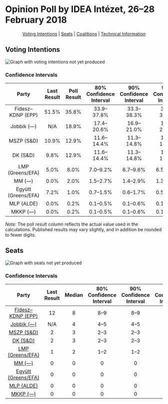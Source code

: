 # Opinion Poll by IDEA Intézet, 26–28 February 2018

<p align="center"><a href="#voting-intentions">Voting Intentions</a> | <a href="#seats">Seats</a> | <a href="#coalitions">Coalitions</a> | <a href="#technical-information">Technical Information</a></p>

## Voting Intentions

![Graph with voting intentions not yet produced](2018-02-28-IDEAIntézet.png "Voting Intentions")

### Confidence Intervals

| Party | Last Result | Poll Result | 80% Confidence Interval | 90% Confidence Interval | 95% Confidence Interval | 99% Confidence Interval |
|:-----:|:-----------:|:-----------:|:-----------------------:|:-----------------------:|:-----------------------:|:-----------------------:|
| Fidesz–KDNP (EPP) | 51.5% | 35.8% | 33.9–37.8% |33.3–38.3% |32.9–38.8% |32.0–39.8% |
| Jobbik (—) | N/A | 18.9% | 17.4–20.6% |16.9–21.0% |16.6–21.5% |15.9–22.3% |
| MSZP (S&D) | 10.9% | 12.9% | 11.6–14.4% |11.3–14.8% |11.0–15.1% |10.4–15.9% |
| DK (S&D) | 9.8% | 12.9% | 11.6–14.4% |11.3–14.8% |11.0–15.1% |10.4–15.9% |
| LMP (Greens/EFA) | 5.0% | 8.0% | 7.0–9.2% |6.7–9.6% |6.5–9.9% |6.0–10.5% |
| MM (—) | 0.0% | 2.0% | 1.5–2.7% |1.4–2.9% |1.3–3.1% |1.1–3.4% |
| Együtt (Greens/EFA) | 7.2% | 1.0% | 0.7–1.5% |0.6–1.7% |0.5–1.8% |0.4–2.1% |
| MLP (ALDE) | 0.0% | 0.2% | 0.1–0.5% |0.1–0.6% |0.1–0.7% |0.0–0.9% |
| MKKP (—) | 0.0% | 0.2% | 0.1–0.5% |0.1–0.6% |0.1–0.7% |0.0–0.9% |

*Note:* The poll result column reflects the actual value used in the calculations. Published results may vary slightly, and in addition be rounded to fewer digits.

## Seats

![Graph with seats not yet produced](2018-02-28-IDEAIntézet-seats.png "Seats")

### Confidence Intervals

| Party | Last Result | Median | 80% Confidence Interval | 90% Confidence Interval | 95% Confidence Interval | 99% Confidence Interval |
|:-----:|:-----------:|:------:|:-----------------------:|:-----------------------:|:-----------------------:|:-----------------------:|
| <a href="#fidesz–kdnp-(epp)">Fidesz–KDNP (EPP)</a> | 12 | 8 | 8–9 |8–9 |8–9 |7–9 |
| <a href="#jobbik-(—)">Jobbik (—)</a> | N/A | 4 | 4–5 |4–5 |4–5 |3–5 |
| <a href="#mszp-(s&d)">MSZP (S&D)</a> | 2 | 3 | 2–3 |2–3 |2–3 |2–3 |
| <a href="#dk-(s&d)">DK (S&D)</a> | 2 | 3 | 2–3 |2–3 |2–3 |2–3 |
| <a href="#lmp-(greens/efa)">LMP (Greens/EFA)</a> | 1 | 2 | 1–2 |1–2 |1–2 |1–2 |
| <a href="#mm-(—)">MM (—)</a> | 0 | 0 | 0 |0 |0 |0 |
| <a href="#együtt-(greens/efa)">Együtt (Greens/EFA)</a> | 0 | 0 | 0 |0 |0 |0 |
| <a href="#mlp-(alde)">MLP (ALDE)</a> | 0 | 0 | 0 |0 |0 |0 |
| <a href="#mkkp-(—)">MKKP (—)</a> | 0 | 0 | 0 |0 |0 |0 |

